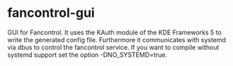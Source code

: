 # fancontrol-gui
GUI for Fancontrol. 
It uses the KAuth module of the KDE Frameworks 5 to write the generated config file. 
Furthermore it communicates with systemd via dbus to control the fancontrol service. 
If you want to compile without systemd support set the option -DNO_SYSTEMD=true.
